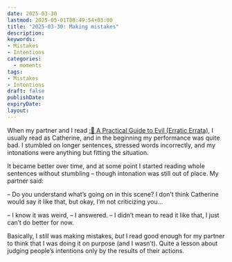 ```yaml
---
date: 2025-03-30
lastmod: 2025-05-01T08:49:54+03:00
title: "2025-03-30: Making mistakes"
description: 
keywords: 
- Mistakes
- Intentions
categories:
  - moments
tags: 
- Mistakes
- Intentions
draft: false
publishDate: 
expiryDate: 
layout:
---
```


When my partner and I read [:📔 A Practical Guide to Evil (Erratic Errata)](https://cuprumbuddy.github.io/cuprum-garden/sources/-a-practical-guide-to-evil-erratic-errata/), I usually read as Catherine, and in the beginning my performance was quite bad. I stumbled on longer sentences, stressed words incorrectly, and my intonations were anything but fitting the situation.

It became better over time, and at some point I started reading whole sentences without stumbling – though intonation was still out of place. My partner said:

– Do you understand what’s going on in this scene? I don’t think Catherine would say it like that, but okay, I’m not criticizing you…

– I know it was weird, – I answered. – I didn’t mean to read it like that, I just can’t do better for now.

Basically, I *still* was making mistakes, *but* I read good enough for my partner to think that I was doing it on purpose (and I wasn’t). Quite a lesson about judging people’s intentions only by the results of their actions.
